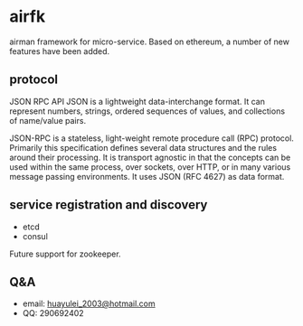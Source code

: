# airfk
airman framework for micro-service. Based on ethereum, a number of new features have been added.

## protocol

JSON RPC API
JSON is a lightweight data-interchange format. It can represent numbers, strings, ordered sequences of values, and collections of name/value pairs.

JSON-RPC is a stateless, light-weight remote procedure call (RPC) protocol. Primarily this specification defines several data structures and the rules around their processing. It is transport agnostic in that the concepts can be used within the same process, over sockets, over HTTP, or in many various message passing environments. It uses JSON (RFC 4627) as data format.

## service registration and discovery
* etcd    
* consul 

Future support for zookeeper.

## Q&A
   * email: huayulei_2003@hotmail.com
   * QQ: 290692402
   
   